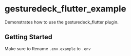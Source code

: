 # gesturedeck_flutter_example

Demonstrates how to use the gesturedeck_flutter plugin.

## Getting Started

Make sure to Rename `.env.example` to `.env`